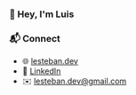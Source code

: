 ### 👋 Hey, I'm Luis

### 📬 Connect

- 🌐 [lesteban.dev](https://www.lesteban.dev/)  
- 💼 [LinkedIn](https://www.linkedin.com/in/lestebanr/)  
- ✉️ lesteban.dev@gmail.com  
